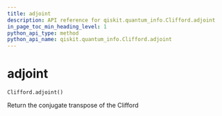 ```yaml
---
title: adjoint
description: API reference for qiskit.quantum_info.Clifford.adjoint
in_page_toc_min_heading_level: 1
python_api_type: method
python_api_name: qiskit.quantum_info.Clifford.adjoint
---
```


# adjoint

<span id="qiskit.quantum_info.Clifford.adjoint" />

`Clifford.adjoint()`

Return the conjugate transpose of the Clifford


